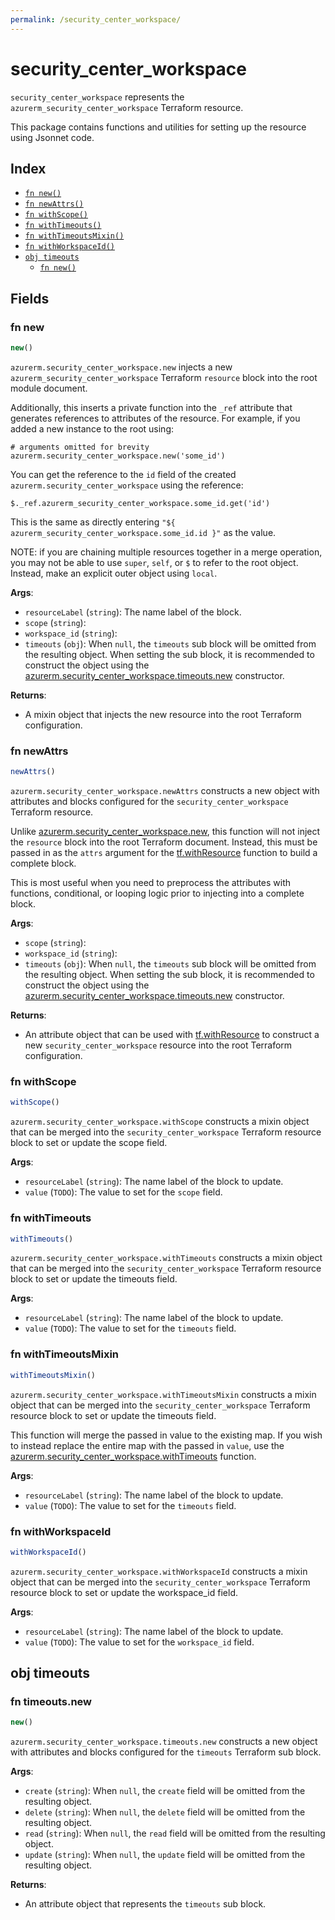 ```yaml
---
permalink: /security_center_workspace/
---
```


# security_center_workspace

`security_center_workspace` represents the `azurerm_security_center_workspace` Terraform resource.



This package contains functions and utilities for setting up the resource using Jsonnet code.


## Index

* [`fn new()`](#fn-new)
* [`fn newAttrs()`](#fn-newattrs)
* [`fn withScope()`](#fn-withscope)
* [`fn withTimeouts()`](#fn-withtimeouts)
* [`fn withTimeoutsMixin()`](#fn-withtimeoutsmixin)
* [`fn withWorkspaceId()`](#fn-withworkspaceid)
* [`obj timeouts`](#obj-timeouts)
  * [`fn new()`](#fn-timeoutsnew)

## Fields

### fn new

```ts
new()
```


`azurerm.security_center_workspace.new` injects a new `azurerm_security_center_workspace` Terraform `resource`
block into the root module document.

Additionally, this inserts a private function into the `_ref` attribute that generates references to attributes of the
resource. For example, if you added a new instance to the root using:

    # arguments omitted for brevity
    azurerm.security_center_workspace.new('some_id')

You can get the reference to the `id` field of the created `azurerm.security_center_workspace` using the reference:

    $._ref.azurerm_security_center_workspace.some_id.get('id')

This is the same as directly entering `"${ azurerm_security_center_workspace.some_id.id }"` as the value.

NOTE: if you are chaining multiple resources together in a merge operation, you may not be able to use `super`, `self`,
or `$` to refer to the root object. Instead, make an explicit outer object using `local`.

**Args**:
  - `resourceLabel` (`string`): The name label of the block.
  - `scope` (`string`): 
  - `workspace_id` (`string`): 
  - `timeouts` (`obj`):  When `null`, the `timeouts` sub block will be omitted from the resulting object. When setting the sub block, it is recommended to construct the object using the [azurerm.security_center_workspace.timeouts.new](#fn-securitycenterworkspacetimeoutsnew) constructor.

**Returns**:
- A mixin object that injects the new resource into the root Terraform configuration.


### fn newAttrs

```ts
newAttrs()
```


`azurerm.security_center_workspace.newAttrs` constructs a new object with attributes and blocks configured for the `security_center_workspace`
Terraform resource.

Unlike [azurerm.security_center_workspace.new](#fn-securitycenterworkspacenew), this function will not inject the `resource`
block into the root Terraform document. Instead, this must be passed in as the `attrs` argument for the
[tf.withResource](https://github.com/tf-libsonnet/core/tree/main/docs#fn-withresource) function to build a complete block.

This is most useful when you need to preprocess the attributes with functions, conditional, or looping logic prior to
injecting into a complete block.

**Args**:
  - `scope` (`string`): 
  - `workspace_id` (`string`): 
  - `timeouts` (`obj`):  When `null`, the `timeouts` sub block will be omitted from the resulting object. When setting the sub block, it is recommended to construct the object using the [azurerm.security_center_workspace.timeouts.new](#fn-securitycenterworkspacetimeoutsnew) constructor.

**Returns**:
  - An attribute object that can be used with [tf.withResource](https://github.com/tf-libsonnet/core/tree/main/docs#fn-withresource) to construct a new `security_center_workspace` resource into the root Terraform configuration.


### fn withScope

```ts
withScope()
```

`azurerm.security_center_workspace.withScope` constructs a mixin object that can be merged into the `security_center_workspace`
Terraform resource block to set or update the scope field.



**Args**:
  - `resourceLabel` (`string`): The name label of the block to update.
  - `value` (`TODO`): The value to set for the `scope` field.


### fn withTimeouts

```ts
withTimeouts()
```

`azurerm.security_center_workspace.withTimeouts` constructs a mixin object that can be merged into the `security_center_workspace`
Terraform resource block to set or update the timeouts field.



**Args**:
  - `resourceLabel` (`string`): The name label of the block to update.
  - `value` (`TODO`): The value to set for the `timeouts` field.


### fn withTimeoutsMixin

```ts
withTimeoutsMixin()
```

`azurerm.security_center_workspace.withTimeoutsMixin` constructs a mixin object that can be merged into the `security_center_workspace`
Terraform resource block to set or update the timeouts field.

This function will merge the passed in value to the existing map. If you wish
to instead replace the entire map with the passed in `value`, use the [azurerm.security_center_workspace.withTimeouts](TODO)
function.


**Args**:
  - `resourceLabel` (`string`): The name label of the block to update.
  - `value` (`TODO`): The value to set for the `timeouts` field.


### fn withWorkspaceId

```ts
withWorkspaceId()
```

`azurerm.security_center_workspace.withWorkspaceId` constructs a mixin object that can be merged into the `security_center_workspace`
Terraform resource block to set or update the workspace_id field.



**Args**:
  - `resourceLabel` (`string`): The name label of the block to update.
  - `value` (`TODO`): The value to set for the `workspace_id` field.


## obj timeouts



### fn timeouts.new

```ts
new()
```


`azurerm.security_center_workspace.timeouts.new` constructs a new object with attributes and blocks configured for the `timeouts`
Terraform sub block.



**Args**:
  - `create` (`string`):  When `null`, the `create` field will be omitted from the resulting object.
  - `delete` (`string`):  When `null`, the `delete` field will be omitted from the resulting object.
  - `read` (`string`):  When `null`, the `read` field will be omitted from the resulting object.
  - `update` (`string`):  When `null`, the `update` field will be omitted from the resulting object.

**Returns**:
  - An attribute object that represents the `timeouts` sub block.
